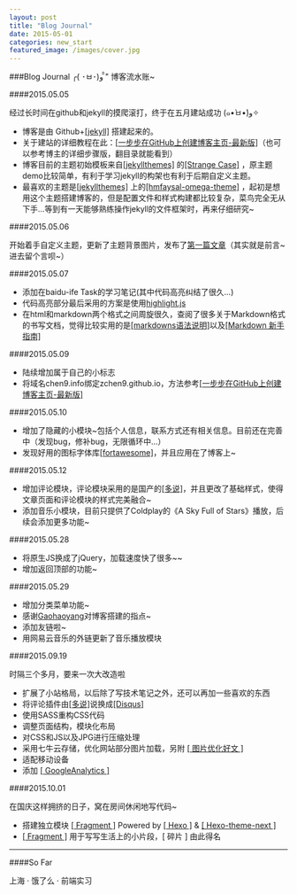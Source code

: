 ```yaml
---
layout: post
title: "Blog Journal"
date: 2015-05-01
categories: new_start
featured_image: /images/cover.jpg
---
```


###Blog Journal ╭( ･ㅂ･)و ̑̑" 博客流水账~

####2015.05.05 

经过长时间在github和jekyll的摸爬滚打，终于在五月建站成功 (๑•̀ㅂ•́)و✧

- 博客是由 Github+[[jekyll]](http://jekyll.bootcss.com/) 搭建起来的。
- 关于建站的详细教程在此：[[一步步在GitHub上创建博客主页-最新版]](http://www.pchou.info/web-build/2014/07/04/build-github-blog-page-08.html)（也可以参考博主的详细步骤版，翻目录就能看到）
- 博客目前的主题初始模板来自[[jekyllthemes]](http://jekyllthemes.org/) 的[[Strange Case]](https://github.com/thephuse/strange_case) ，原主题demo比较简单，有利于学习jekyll的构架也有利于后期自定义主题。
- 最喜欢的主题是[[jekyllthemes]](http://jekyllthemes.org/) 上的[[hmfaysal-omega-theme]](http://hmfaysal.github.io/hmfaysal-omega-theme/) ，起初是想用这个主题搭建博客的，但是配置文件和样式构建都比较复杂，菜鸟完全无从下手...等到有一天能够熟练操作jekyll的文件框架时，再来仔细研究~

####2015.05.06

开始着手自定义主题，更新了主题背景图片，发布了[第一篇文章](http://www.chen9.info/new_start/2015/05/01/nice-to-meet-U.html)（其实就是前言~ 进去留个言呗~）

####2015.05.07

- 添加在baidu-ife Task的学习笔记(其中代码高亮纠结了很久...)
- 代码高亮部分最后采用的方案是使用[highlight.js](https://highlightjs.org/)
- 在html和markdown两个格式之间周旋很久，查阅了很多关于Markdown格式的书写文档，觉得比较实用的是[[markdowns语法说明]](http://wowubuntu.com/markdown/)以及[[Markdown 新手指南]](http://www.jianshu.com/p/q81RER/)

####2015.05.09

- 陆续增加属于自己的小标志
- 将域名chen9.info绑定zchen9.github.io，方法参考[[一步步在GitHub上创建博客主页-最新版]](http://www.pchou.info/web-build/2014/07/04/build-github-blog-page-08.html)


####2015.05.10

- 增加了隐藏的小模块~包括个人信息，联系方式还有相关信息。目前还在完善中（发现bug，修补bug，无限循环中...）
- 发现好用的图标字体库[[fortawesome]](http://fortawesome.github.io/Font-Awesome/)，并且应用在了博客上~

####2015.05.12

- 增加评论模块，评论模块采用的是国产的[[多说]](http://duoshuo.com/)，并且更改了基础样式，使得文章页面和评论模块的样式完美融合~
- 添加音乐小模块，目前只提供了Coldplay的《A Sky Full of Stars》播放，后续会添加更多功能~

####2015.05.28

- 将原生JS换成了jQuery，加载速度快了很多~~
- 增加返回顶部的功能~

####2015.05.29

- 增加分类菜单功能~
- 感谢[Gaohaoyang](https://github.com/Gaohaoyang)对博客搭建的指点~
- 添加友链啦~
- 用网易云音乐的外链更新了音乐播放模块

####2015.09.19

时隔三个多月，要来一次大改造啦

- 扩展了小站格局，以后除了写技术笔记之外，还可以再加一些喜欢的东西
- 将评论插件由[[多说]](http://duoshuo.com/)说换成[[Disqus]](https://disqus.com/)
- 使用SASS重构CSS代码
- 调整页面结构，模块化布局
- 对CSS和JS以及JPG进行压缩处理
- 采用七牛云存储，优化网站部分图片加载，另附 [[ 图片优化好文 ]](http://www.cnblogs.com/wizcabbit/p/web-image-optimization.html)
- 适配移动设备
- 添加 [[ GoogleAnalytics ]](https://www.google.com/analytics/)


####2015.10.01

在国庆这样拥挤的日子，窝在房间休闲地写代码~

- 搭建独立模块 [[ Fragment ]](http://www.chen9.info/fragment/) Powered by [[ Hexo ]](https://github.com/hexojs/hexo) & [[ Hexo-theme-next ]](https://github.com/iissnan/hexo-theme-next)
- [[ Fragment ]](http://www.chen9.info/fragment/) 用于写写生活上的小片段，[ 碎片 ] 由此得名
 
---

 
####So Far

上海 · 饿了么 · 前端实习
